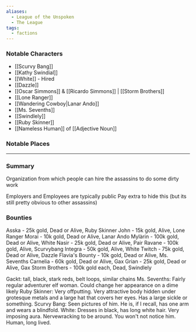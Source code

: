 ```yaml
---
aliases:
  - League of the Unspoken
  - The League
tags:
  - factions
---
```

### Notable Characters
- [[Scurvy Bang]]
- [[Kathy Swindial]]
- [[White]] - Hired
- [[Dazzle]]
- [[Oscar Simmons]] & [[Ricardo Simmons]] | [[Storm Brothers]] 
- [[Lone Ranger]]
- [[Wandering Cowboy|Lanar Ando]]
- [[Ms. Sevenths]]
- [[Swindlely]]
- [[Ruby Skinner]]
- [[Nameless Human]] of [[Adjective Noun]]
### Notable Places


___
### Summary
Organization from which people can hire the assassins to do some dirty work

Employers and Employees are typically public
Pay extra to hide this (but its still pretty obvious to other assassins)



### Bounties
Asska - 25k gold, Dead or Alive, Ruby Skinner
John - 15k gold, Alive, Lone Ranger
Morai - 10k gold, Dead or Alive, Lanar Ando
Mylàrin - 100k gold, Dead or Alive, White
Nasir - 25k gold, Dead or Alive, Pair
Ravane - 100k gold, Alive, Scurvybang
Integra - 50k gold, Alive, White
Twitch - 75k gold, Dead or Alive, Dazzle
Flavia's Bounty - 10k gold, Dead or Alive, Ms. Sevenths
Carnelia - 60k gold, Dead or Alive, Gax
Grian - 25k gold, Dead or Alive, Gax
Storm Brothers - 100k gold each, Dead, Swindlely


Gackt: tall, black, stark reds, belt loops, similar chains
Ms. Sevenths: Fairly regular adventurer elf woman. Could change her appearance on a dime likely
Ruby Skinner: Very offputting. Very attractive body hidden under grotesque metals and a large hat that covers her eyes. Has a large sickle or something.
Scurvy Bang: Seen pictures of him. He is, if I recall, has one arm and wears a blindfold.
White: Dresses in black, has long white hair. Very imposing aura. Nervewracking to be around. You won't not notice him. Human, long lived.

